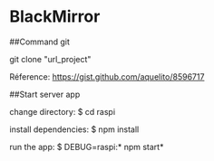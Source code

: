 # BlackMirror

##Command git

git clone "url_project"

Réference:
https://gist.github.com/aquelito/8596717

##Start server app

change directory:
     $ cd raspi

   install dependencies:
     $ npm install

   run the app:
     $ DEBUG=raspi:* npm start*

